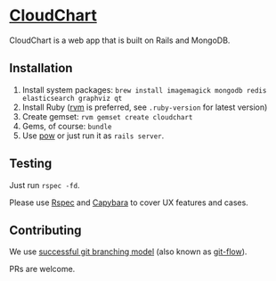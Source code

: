 # [CloudChart](http://cchrt.me)

CloudChart is a web app that is built on Rails and MongoDB.

## Installation

1. Install system packages: ```brew install imagemagick mongodb redis elasticsearch graphviz qt```
1. Install Ruby ([rvm](http://rvm.io) is preferred, see ```.ruby-version``` for latest version)
1. Create gemset: ```rvm gemset create cloudchart```
1. Gems, of course: ```bundle```
1. Use [pow](http://pow.cx/) or just run it as ```rails server```.

## Testing

Just run ```rspec -fd```.

Please use [Rspec](https://github.com/rspec/rspec) and [Capybara](https://github.com/jnicklas/capybara) to cover UX features and cases.

## Contributing

We use [successful git branching model](http://nvie.com/posts/a-successful-git-branching-model/) (also known as [git-flow](https://github.com/nvie/gitflow)).

PRs are welcome.
